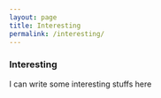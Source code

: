 ```yaml
---
layout: page
title: Interesting
permalink: /interesting/
---
```


### Interesting
I can write some interesting stuffs here